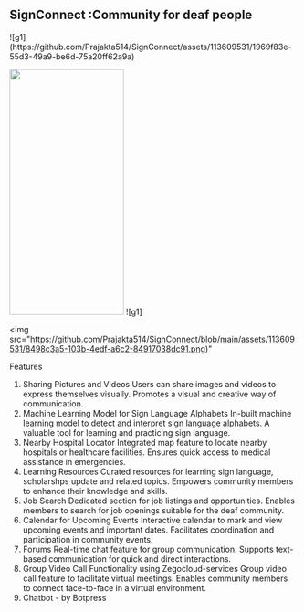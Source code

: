 <h2>SignConnect :Community for deaf people</h2>
![g1](https://github.com/Prajakta514/SignConnect/assets/113609531/1969f83e-55d3-49a9-be6d-75a20ff62a9a)


<img src="https://github.com/Prajakta514/SignConnect/blob/main/assets/113609531/f6e6cdce-5f53-4cff-b1c4-4be9467e758c.png" width="200" height="430"> ![g1]

<img src="https://github.com/Prajakta514/SignConnect/blob/main/assets/113609531/8498c3a5-103b-4edf-a6c2-84917038dc91.png)"


Features
1. Sharing Pictures and Videos
Users can share images and videos to express themselves visually.
Promotes a visual and creative way of communication.
2. Machine Learning Model for Sign Language Alphabets
In-built machine learning model to detect and interpret sign language alphabets.
A valuable tool for learning and practicing sign language.
3. Nearby Hospital Locator
Integrated map feature to locate nearby hospitals or healthcare facilities.
Ensures quick access to medical assistance in emergencies.
4. Learning Resources
Curated resources for learning sign language, scholarshps update and related topics.
Empowers community members to enhance their knowledge and skills.
5.  Job Search
Dedicated section for job listings and opportunities.
Enables members to search for job openings suitable for the deaf community.
6. Calendar for Upcoming Events
Interactive calendar to mark and view upcoming events and important dates.
Facilitates coordination and participation in community events.
7. Forums
Real-time chat feature for group communication.
Supports text-based communication for quick and direct interactions.
8. Group Video Call Functionality using Zegocloud-services
Group video call feature to facilitate virtual meetings.
Enables community members to connect face-to-face in a virtual environment.
9. Chatbot - by Botpress

